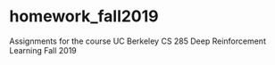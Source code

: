 # homework_fall2019

Assignments for the course UC Berkeley CS 285 Deep Reinforcement Learning Fall 2019
